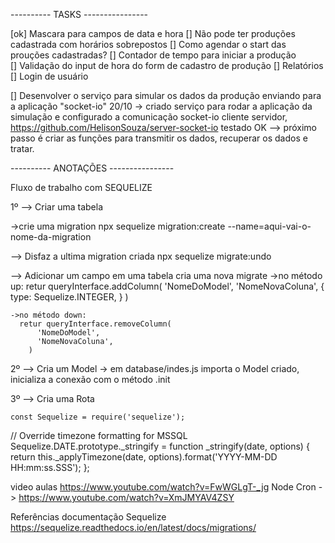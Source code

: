 ----------  TASKS ----------------

[ok] Mascara para campos de data e hora
[] Não pode ter produções cadastrada com horários sobrepostos
[] Como agendar o start das prouções cadastradas?
[] Contador de tempo para iniciar a produção  
[] Validação do input de hora do form de cadastro de produção
[] Relatórios
[] Login de usuário

[] Desenvolver o serviço para simular os dados da produção enviando para a aplicação "socket-io"
  20/10 -> criado serviço para rodar a aplicação da simulação e configurado a comunicação socket-io cliente servidor, https://github.com/HelisonSouza/server-socket-io testado OK --> próximo passo é criar as funções para transmitir os dados, recuperar os dados e tratar. 



----------  ANOTAÇÕES ----------------


Fluxo de trabalho com SEQUELIZE

1º --> Criar uma tabela

  ->crie uma migration
    npx sequelize migration:create --name=aqui-vai-o-nome-da-migration


--> Disfaz a ultima migration criada
  npx sequelize migrate:undo


--> Adicionar um campo em uma tabela
    cria uma nova migrate
    ->no método up:
      retur queryInterface.addColumn(
        'NomeDoModel',
        'NomeNovaColuna',
        {
          type: Sequelize.INTEGER,
        }
      )

    ->no método down:
      retur queryInterface.removeColumn(
          'NomeDoModel',
          'NomeNovaColuna',
        )

2º --> Cria um Model
  -> em database/indes.js 
      importa o Model criado,
      inicializa a conexão com o método .init

3º --> Cria uma Rota


    const Sequelize = require('sequelize');

// Override timezone formatting for MSSQL
Sequelize.DATE.prototype._stringify = function _stringify(date, options) {
  return this._applyTimezone(date, options).format('YYYY-MM-DD HH:mm:ss.SSS');
};

video aulas 
https://www.youtube.com/watch?v=FwWGLgT-_jg
Node Cron -> https://www.youtube.com/watch?v=XmJMYAV4ZSY

Referências documentação Sequelize
https://sequelize.readthedocs.io/en/latest/docs/migrations/

